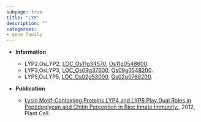 ```yaml
---
subpage: true
title: "LYP"
description: ""
categories:
- gene family
---
```


* **Information**  
    + LYP2,OsLYP2, [LOC_Os11g34570](http://rice.plantbiology.msu.edu/cgi-bin/ORF_infopage.cgi?orf=LOC_Os11g34570), [Os11g0548600](http://rapdb.dna.affrc.go.jp/viewer/gbrowse_details/irgsp1?name=Os11g0548600).
    + LYP3,OsLYP3, [LOC_Os09g37600](http://rice.plantbiology.msu.edu/cgi-bin/ORF_infopage.cgi?orf=LOC_Os09g37600), [Os09g0548200](http://rapdb.dna.affrc.go.jp/viewer/gbrowse_details/irgsp1?name=Os09g0548200).
    + LYP5,OsLYP5, [LOC_Os02g53000](http://rice.plantbiology.msu.edu/cgi-bin/ORF_infopage.cgi?orf=LOC_Os02g53000), [Os02g0769200](http://rapdb.dna.affrc.go.jp/viewer/gbrowse_details/irgsp1?name=Os02g0769200).

* **Publication**  
    + [Lysin Motif-Containing Proteins LYP4 and LYP6 Play Dual Roles in Peptidoglycan and Chitin Perception in Rice Innate Immunity.](http://www.ncbi.nlm.nih.gov/pubmed?term=Lysin+Motif-Containing+Proteins+LYP4+and+LYP6+Play+Dual+Roles+in+Peptidoglycan+and+Chitin+Perception+in+Rice+Innate+Immunity.%5BTitle%5D), 2012, Plant Cell.


